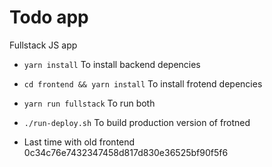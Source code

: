 # Todo app

Fullstack JS app

- `yarn install` To install backend depencies
- `cd frontend && yarn install` To install frotend depencies

- `yarn run fullstack` To run both
- `./run-deploy.sh` To build production version of frotned

- Last time with old frontend 0c34c76e7432347458d817d830e36525bf90f5f6
